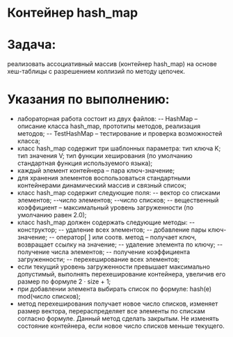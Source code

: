 # Контейнер hash_map

# Задача: 
реализовать ассоциативный массив (контейнер hash_map) на основе хеш-таблицы с разрешением коллизий по методу цепочек.

# Указания по выполнению:
- лабораторная работа состоит из двух файлов:
  -- HashMap – описание класса hash_map, прототипы методов, реализация
методов;
  -- TestHashMap – тестирование и проверка возможностей класса;
- класс hash_map содержит три шаблонных параметра: тип ключа K; тип значения V; тип функции хеширования (по умолчанию стандартная функция используемого языка);
- каждый элемент контейнера – пара ключ-значение;
- для хранения элементов воспользоваться стандартными контейнерами динамический массив и связный список;
- класс hash_map содержит следующие поля:
  -- вектор со списками элементов;
  --число элементов;
  --число списков;
  -- вещественный коэффициент – максимальный уровень загруженности (по умолчанию равен 2.0);
- класс hash_map должен содержать следующие методы:
  -- конструктор;
  -- удаление всех элементов;
  -- добавление пары ключ-значение;
  -- оператор[ ] или соотв. метод – получает ключ, возвращает ссылку на значение;
  -- удаление элемента по ключу;
  -- получение числа элементов;
  -- получение коэффициента загруженности;
  -- перехеширование всех элементов;
- если текущий уровень загруженности превышает максимально допустимый, выполнять перехеширование контейнера, увеличив его размер по формуле 2 · size + 1;
- при добавлении элемента выбирать список по формуле: hash(e) mod(число списков);
- метод перехеширования получает новое число списков, изменяет размер вектора, перераспределяет все элементы по спискам согласно формуле. Данный метод сделать закрытым. Не изменять состояние контейнера, если новое число списков меньше текущего.
  

